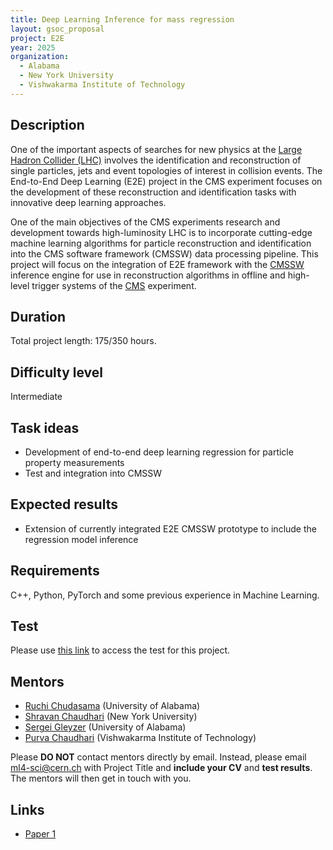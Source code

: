 ```yaml
---
title: Deep Learning Inference for mass regression 
layout: gsoc_proposal
project: E2E
year: 2025
organization:
  - Alabama
  - New York University
  - Vishwakarma Institute of Technology
---
```


## Description

One of the important aspects of searches for new physics at the [Large Hadron Collider (LHC)](https://home.cern/science/accelerators/large-hadron-collider) involves the identification and reconstruction of single particles, jets and event topologies of interest in collision events. The End-to-End Deep Learning (E2E) project in the CMS experiment focuses on the development  of these reconstruction and identification tasks with innovative deep learning approaches.   

 One of the main objectives of the CMS experiments research and development towards high-luminosity LHC is to incorporate cutting-edge machine learning algorithms for particle reconstruction and identification into the CMS software framework (CMSSW) data processing pipeline. This project will focus on the integration of E2E framework with the [CMSSW](https://github.com/cms-sw/cmssw) inference engine for use in reconstruction algorithms in offline and high-level trigger systems of the [CMS](https://home.cern/science/experiments/cms) experiment.

## Duration

Total project length: 175/350 hours.

## Difficulty level
Intermediate

## Task ideas
 * Development of end-to-end deep learning regression for particle property measurements
 * Test and integration into CMSSW


## Expected results
 * Extension of currently integrated E2E CMSSW prototype to include the regression model inference


## Requirements
C++, Python, PyTorch and some previous experience in Machine Learning.

## Test
Please use [this link](https://docs.google.com/document/d/10tITU-OJDtaZkLmXpoCpzIM55XcV4Z_7ykS7N9tyISA/edit?usp=sharing) to access the test for this project.

## Mentors
  * [Ruchi Chudasama](mailto:ml4-sci@cern.ch) (University of Alabama)
  * [Shravan Chaudhari](mailto:ml4-sci@cern.ch) (New York University)
  * [Sergei Gleyzer](mailto:ml4-sci@cern.ch) (University of Alabama)
  * [Purva Chaudhari](mailto:ml4-sci@cern.ch) (Vishwakarma Institute of Technology)
  

Please **DO NOT** contact mentors directly by email. Instead, please email [ml4-sci@cern.ch](mailto:ml4-sci@cern.ch) with Project Title and **include your CV** and **test results**. The mentors will then get in touch with you.



## Links
  * [Paper 1](https://arxiv.org/abs/2309.14254)
